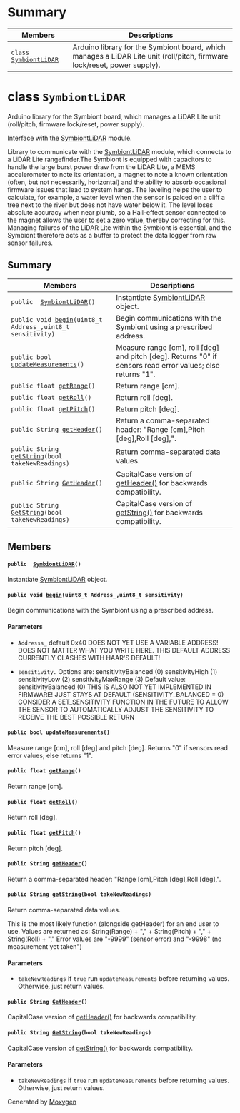 # Summary

 Members                        | Descriptions                                
--------------------------------|---------------------------------------------
`class `[`SymbiontLiDAR`](#classSymbiontLiDAR) | Arduino library for the Symbiont board, which manages a LiDAR Lite unit (roll/pitch, firmware lock/reset, power supply).

# class `SymbiontLiDAR` 

Arduino library for the Symbiont board, which manages a LiDAR Lite unit (roll/pitch, firmware lock/reset, power supply).

Interface with the [SymbiontLiDAR](#classSymbiontLiDAR) module.

Library to communicate with the [SymbiontLiDAR](#classSymbiontLiDAR) module, which connects to a LiDAR Lite rangefinder.The Symbiont is equipped with capacitors to handle the large burst power draw from the LiDAR Lite, a MEMS accelerometer to note its orientation, a magnet to note a known orientation (often, but not necessarily, horizontal) and the ability to absorb occasional firmware issues that lead to system hangs. The leveling helps the user to calculate, for example, a water level when the sensor is palced on a cliff a tree next to the river but does not have water below it. The level loses absolute accuracy when near plumb, so a Hall-effect sensor connected to the magnet allows the user to set a zero value, thereby correcting for this. Managing failures of the LiDAR Lite within the Symbiont is essential, and the Symbiont therefore acts as a buffer to protect the data logger from raw sensor failures.

## Summary

 Members                        | Descriptions                                
--------------------------------|---------------------------------------------
`public  `[`SymbiontLiDAR`](#classSymbiontLiDAR_1af16b0ce31efd8892bfc42ed9f1f13317)`()` | Instantiate [SymbiontLiDAR](#classSymbiontLiDAR) object.
`public void `[`begin`](#classSymbiontLiDAR_1ad5d076629b619e6b17cb2b68bf459366)`(uint8_t Address_,uint8_t sensitivity)` | Begin communications with the Symbiont using a prescribed address.
`public bool `[`updateMeasurements`](#classSymbiontLiDAR_1a5bdfb70ff9bd1f02804667c698c0cf87)`()` | Measure range [cm], roll [deg] and pitch [deg]. Returns "0" if sensors read error values; else returns "1".
`public float `[`getRange`](#classSymbiontLiDAR_1abdd716a0f55526d57f31b853f41280cb)`()` | Return range [cm].
`public float `[`getRoll`](#classSymbiontLiDAR_1a3ed32c762addeec50be410aca132e16e)`()` | Return roll [deg].
`public float `[`getPitch`](#classSymbiontLiDAR_1ad06bac488cb930345d023903e74844a3)`()` | Return pitch [deg].
`public String `[`getHeader`](#classSymbiontLiDAR_1a3637c11f25bc19257458a1947f67cdb6)`()` | Return a comma-separated header: "Range [cm],Pitch [deg],Roll [deg],".
`public String `[`getString`](#classSymbiontLiDAR_1a0f21c278f00301fd35955fa0311cd7f8)`(bool takeNewReadings)` | Return comma-separated data values.
`public String `[`GetHeader`](#classSymbiontLiDAR_1a4c83d0aa98cc37aa76cff14a7ccc9e61)`()` | CapitalCase version of [getHeader()](#classSymbiontLiDAR_1a3637c11f25bc19257458a1947f67cdb6) for backwards compatibility.
`public String `[`GetString`](#classSymbiontLiDAR_1a454c7b9749d3735178af599dd8cb3b79)`(bool takeNewReadings)` | CapitalCase version of [getString()](#classSymbiontLiDAR_1a0f21c278f00301fd35955fa0311cd7f8) for backwards compatibility.

## Members

#### `public  `[`SymbiontLiDAR`](#classSymbiontLiDAR_1af16b0ce31efd8892bfc42ed9f1f13317)`()` 

Instantiate [SymbiontLiDAR](#classSymbiontLiDAR) object.

#### `public void `[`begin`](#classSymbiontLiDAR_1ad5d076629b619e6b17cb2b68bf459366)`(uint8_t Address_,uint8_t sensitivity)` 

Begin communications with the Symbiont using a prescribed address.

#### Parameters
* `Addresss_` default 0x40 DOES NOT YET USE A VARIABLE ADDRESS! DOES NOT MATTER WHAT YOU WRITE HERE. THIS DEFAULT ADDRESS CURRENTLY CLASHES WITH HAAR'S DEFAULT! 

* `sensitivity.` Options are: sensitivityBalanced (0) sensitivityHigh (1) sensitivityLow (2) sensitivityMaxRange (3) Default value: sensitivityBalanced (0) THIS IS ALSO NOT YET IMPLEMENTED IN FIRMWARE! JUST STAYS AT DEFAULT (SENSITIVITY_BALANCED = 0) CONSIDER A SET_SENSITIVITY FUNCTION IN THE FUTURE TO ALLOW THE SENSOR TO AUTOMATICALLY ADJUST THE SENSITIVITY TO RECEIVE THE BEST POSSIBLE RETURN

#### `public bool `[`updateMeasurements`](#classSymbiontLiDAR_1a5bdfb70ff9bd1f02804667c698c0cf87)`()` 

Measure range [cm], roll [deg] and pitch [deg]. Returns "0" if sensors read error values; else returns "1".

#### `public float `[`getRange`](#classSymbiontLiDAR_1abdd716a0f55526d57f31b853f41280cb)`()` 

Return range [cm].

#### `public float `[`getRoll`](#classSymbiontLiDAR_1a3ed32c762addeec50be410aca132e16e)`()` 

Return roll [deg].

#### `public float `[`getPitch`](#classSymbiontLiDAR_1ad06bac488cb930345d023903e74844a3)`()` 

Return pitch [deg].

#### `public String `[`getHeader`](#classSymbiontLiDAR_1a3637c11f25bc19257458a1947f67cdb6)`()` 

Return a comma-separated header: "Range [cm],Pitch [deg],Roll [deg],".

#### `public String `[`getString`](#classSymbiontLiDAR_1a0f21c278f00301fd35955fa0311cd7f8)`(bool takeNewReadings)` 

Return comma-separated data values.

This is the most likely function (alongside getHeader) for an end user to use. Values are returned as: String(Range) + "," + String(Pitch) + "," + String(Roll) + "," Error values are "-9999" (sensor error) and "-9998" (no measurement yet taken") 
#### Parameters
* `takeNewReadings` if `true` run `updateMeasurements` before returning values. Otherwise, just return values.

#### `public String `[`GetHeader`](#classSymbiontLiDAR_1a4c83d0aa98cc37aa76cff14a7ccc9e61)`()` 

CapitalCase version of [getHeader()](#classSymbiontLiDAR_1a3637c11f25bc19257458a1947f67cdb6) for backwards compatibility.

#### `public String `[`GetString`](#classSymbiontLiDAR_1a454c7b9749d3735178af599dd8cb3b79)`(bool takeNewReadings)` 

CapitalCase version of [getString()](#classSymbiontLiDAR_1a0f21c278f00301fd35955fa0311cd7f8) for backwards compatibility.

#### Parameters
* `takeNewReadings` if `true` run `updateMeasurements` before returning values. Otherwise, just return values.

Generated by [Moxygen](https://sourcey.com/moxygen)